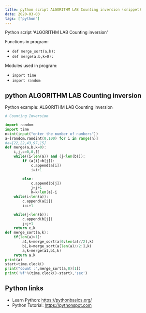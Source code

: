 ```yaml
---
title: python script ALGORITHM LAB Counting inversion (snippet)
date: 2020-03-03
tags: ["python"]
---
```

Python script 'ALGORITHM LAB Counting inversion'

Functions in program: 
* `def merge_sort(a,k):`
* `def merge(a,b,k=0):`

Modules used in program: 
* `import time`
* `import random`

## python ALGORITHM LAB Counting inversion

Python example: ALGORITHM LAB Counting inversion

```python
# Counting Inversion

import random
import time
n=int(input("enter the number of numbers"))
a=[random.randint(0,100) for i in range(n)]
#a=[22,22,43,97,15]
def merge(a,b,k=0):
    i,j,c=0,0,[]
    while((i<len(a)) and (j<len(b))):
        if (a[i]<b[j]):
            c.append(a[i])
            i=i+1

        else:
            c.append(b[j])
            j=j+1
            k=k+len(a)-i
    while(i<len(a)):
        c.append(a[i])
        i=i+1

    while(j<len(b)):
        c.append(b[j])
        j=j+1
    return c,k
def merge_sort(a,k):
    if(len(a)>1):
        a1,k=merge_sort(a[0:len(a)//2],k)
        b1,k=merge_sort(a[len(a)//2:],k)
        a,k=merge(a1,b1,k)
    return a,k
print(a)
start=time.clock()
print("count :",merge_sort(a,0)[1])
print('%f'%(time.clock()-start),'sec')


```

## Python links

- Learn Python: https://pythonbasics.org/
- Python Tutorial: https://pythonspot.com
